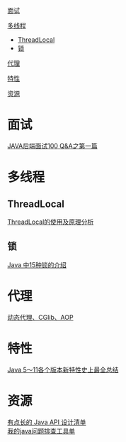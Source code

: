 [面试](#面试)

[多线程](#多线程)
 - [ThreadLocal](#ThreadLocal)
 - [锁](#锁)

 [代理](#代理)

 [特性](#特性)

 [资源](#资源)

# 面试

[JAVA后端面试100 Q&A之第一篇](https://mp.weixin.qq.com/s/AauQPGo44JrkqND5BLsTQg)<br>

# 多线程

## ThreadLocal

[ThreadLocal的使用及原理分析](https://mp.weixin.qq.com/s/bxIkMaCQ0PriZtSWT8wrXw)<br>

## 锁

[Java 中15种锁的介绍](https://mp.weixin.qq.com/s/qWhcgKxrWz0ei_pKlSynpA)<br>

# 代理

[动态代理、CGlib、AOP](https://mp.weixin.qq.com/s/lR2pJTy5cbX43YvaQ8uUgQ)<br>

# 特性

[Java 5～11各个版本新特性史上最全总结](https://mp.weixin.qq.com/s/6PgdGCulBm3Q5o75MJQVAA)<br>

# 资源

[有点长的 Java API 设计清单](https://mp.weixin.qq.com/s/RYBJXQKLJ4guqvz8vXZN9Q)<br>
[我的java问题排查工具单](https://mp.weixin.qq.com/s/nMdBYZjVmF8Tqz6KJLeAaQ)<br>